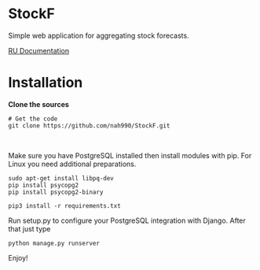 # StockF
Simple web application for aggregating stock forecasts.

[RU Documentation](DOCS.md)

# Installation

**Clone the sources**

```
# Get the code
git clone https://github.com/nah990/StockF.git
```

<br />

Make sure you have PostgreSQL installed then install modules with pip.
For Linux you need additional preparations.

```
sudo apt-get install libpq-dev
pip install psycopg2
pip install psycopg2-binary
```

```
pip3 install -r requirements.txt
```

Run setup.py to configure your PostgreSQL integration with Django.
After that just type
```
python manage.py runserver
```
Enjoy!